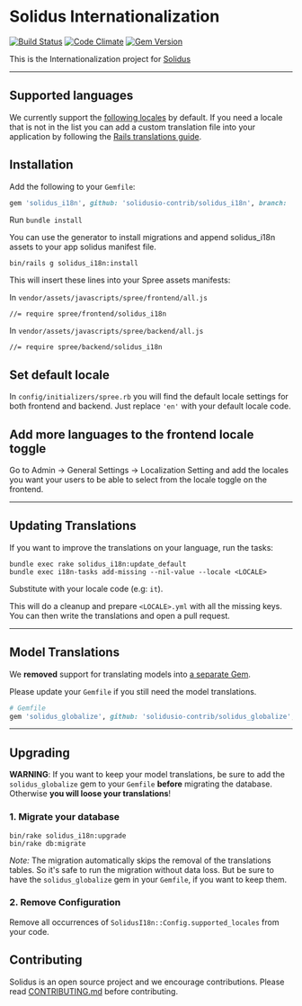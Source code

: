 # Solidus Internationalization

[![Build Status](https://travis-ci.org/solidusio-contrib/solidus_i18n.svg?branch=master)](https://travis-ci.org/solidusio-contrib/solidus_i18n)
[![Code Climate](https://codeclimate.com/github/solidusio-contrib/solidus_i18n/badges/gpa.svg)](https://codeclimate.com/github/solidusio-contrib/solidus_i18n)
[![Gem Version](https://badge.fury.io/rb/solidus_i18n.svg)](https://badge.fury.io/rb/solidus_i18n)

This is the Internationalization project for [Solidus](https://solidus.io)

---

## Supported languages

We currently support the [following locales](https://github.com/solidusio-contrib/solidus_i18n/tree/master/config/locales)
by default. If you need a locale that is not in the list you can add a custom
translation file into your application by following the
[Rails translations guide](http://guides.rubyonrails.org/i18n.html#how-to-store-your-custom-translations).

## Installation

Add the following to your `Gemfile`:

```ruby
gem 'solidus_i18n', github: 'solidusio-contrib/solidus_i18n', branch: 'master'
```

Run `bundle install`

You can use the generator to install migrations and append solidus_i18n assets to
your app solidus manifest file.

    bin/rails g solidus_i18n:install

This will insert these lines into your Spree assets manifests:

In `vendor/assets/javascripts/spree/frontend/all.js`

```
//= require spree/frontend/solidus_i18n
```

In `vendor/assets/javascripts/spree/backend/all.js`

```
//= require spree/backend/solidus_i18n
```

## Set default locale

In `config/initializers/spree.rb` you will find the default locale settings
for both frontend and backend. Just replace `'en'` with your default locale
code.

## Add more languages to the frontend locale toggle

Go to Admin -> General Settings -> Localization Setting and add the locales
you want your users to be able to select from the locale toggle on the frontend.

---

## Updating Translations

If you want to improve the translations on your language, run the tasks:

    bundle exec rake solidus_i18n:update_default
    bundle exec i18n-tasks add-missing --nil-value --locale <LOCALE>

Substitute <LOCALE> with your locale code (e.g: `it`).

This will do a cleanup and prepare `<LOCALE>.yml` with all the missing keys.
You can then write the translations and open a pull request.

---

## Model Translations

We **removed** support for translating models into [a separate Gem](https://github.com/solidusio-contrib/solidus_globalize).

Please update your `Gemfile` if you still need the model translations.

```ruby
# Gemfile
gem 'solidus_globalize', github: 'solidusio-contrib/solidus_globalize', branch: 'master'
```

---

## Upgrading

**WARNING**: If you want to keep your model translations, be sure to add the `solidus_globalize` gem to your `Gemfile` **before** migrating the database. Otherwise **you will loose your translations**!

### 1. Migrate your database

    bin/rake solidus_i18n:upgrade
    bin/rake db:migrate

*Note:* The migration automatically skips the removal of the translations tables. So it's safe to run the migration without data loss. But be sure to have the `solidus_globalize` gem in your `Gemfile`, if you want to keep them.

### 2. Remove Configuration

Remove all occurrences of `SolidusI18n::Config.supported_locales` from your code.


Contributing
------------

Solidus is an open source project and we encourage contributions. Please read
[CONTRIBUTING.md](CONTRIBUTING.md) before contributing.
